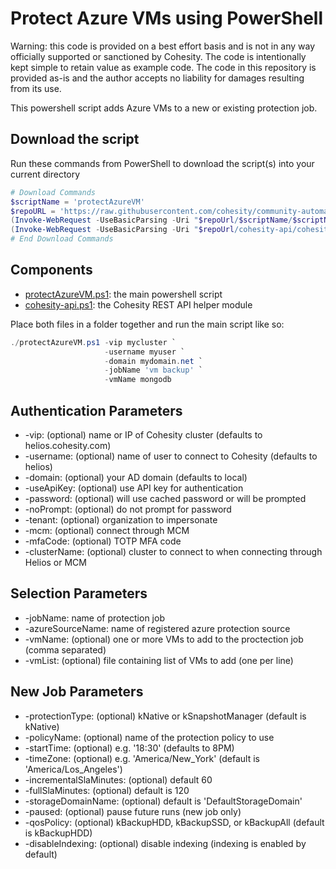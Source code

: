 # Protect Azure VMs using PowerShell

Warning: this code is provided on a best effort basis and is not in any way officially supported or sanctioned by Cohesity. The code is intentionally kept simple to retain value as example code. The code in this repository is provided as-is and the author accepts no liability for damages resulting from its use.

This powershell script adds Azure VMs to a new or existing protection job.

## Download the script

Run these commands from PowerShell to download the script(s) into your current directory

```powershell
# Download Commands
$scriptName = 'protectAzureVM'
$repoURL = 'https://raw.githubusercontent.com/cohesity/community-automation-samples/main/powershell'
(Invoke-WebRequest -UseBasicParsing -Uri "$repoUrl/$scriptName/$scriptName.ps1").content | Out-File "$scriptName.ps1"; (Get-Content "$scriptName.ps1") | Set-Content "$scriptName.ps1"
(Invoke-WebRequest -UseBasicParsing -Uri "$repoUrl/cohesity-api/cohesity-api.ps1").content | Out-File cohesity-api.ps1; (Get-Content cohesity-api.ps1) | Set-Content cohesity-api.ps1
# End Download Commands
```

## Components

* [protectAzureVM.ps1](https://raw.githubusercontent.com/cohesity/community-automation-samples/main/powershell/protectAzureVM/protectAzureVM.ps1): the main powershell script
* [cohesity-api.ps1](https://raw.githubusercontent.com/cohesity/community-automation-samples/main/powershell/cohesity-api/cohesity-api.ps1): the Cohesity REST API helper module

Place both files in a folder together and run the main script like so:

```powershell
./protectAzureVM.ps1 -vip mycluster `
                     -username myuser `
                     -domain mydomain.net `
                     -jobName 'vm backup' `
                     -vmName mongodb
```

## Authentication Parameters

* -vip: (optional) name or IP of Cohesity cluster (defaults to helios.cohesity.com)
* -username: (optional) name of user to connect to Cohesity (defaults to helios)
* -domain: (optional) your AD domain (defaults to local)
* -useApiKey: (optional) use API key for authentication
* -password: (optional) will use cached password or will be prompted
* -noPrompt: (optional) do not prompt for password
* -tenant: (optional) organization to impersonate
* -mcm: (optional) connect through MCM
* -mfaCode: (optional) TOTP MFA code
* -clusterName: (optional) cluster to connect to when connecting through Helios or MCM

## Selection Parameters

* -jobName: name of protection job
* -azureSourceName: name of registered azure protection source
* -vmName: (optional) one or more VMs to add to the proctection job (comma separated)
* -vmList: (optional) file containing list of VMs to add (one per line)

## New Job Parameters

* -protectionType: (optional) kNative or kSnapshotManager (default is kNative)
* -policyName: (optional) name of the protection policy to use
* -startTime: (optional) e.g. '18:30' (defaults to 8PM)
* -timeZone: (optional) e.g. 'America/New_York' (default is 'America/Los_Angeles')
* -incrementalSlaMinutes: (optional) default 60
* -fullSlaMinutes: (optional) default is 120
* -storageDomainName: (optional) default is 'DefaultStorageDomain'
* -paused: (optional) pause future runs (new job only)
* -qosPolicy: (optional) kBackupHDD, kBackupSSD, or kBackupAll (default is kBackupHDD)
* -disableIndexing: (optional) disable indexing (indexing is enabled by default)
